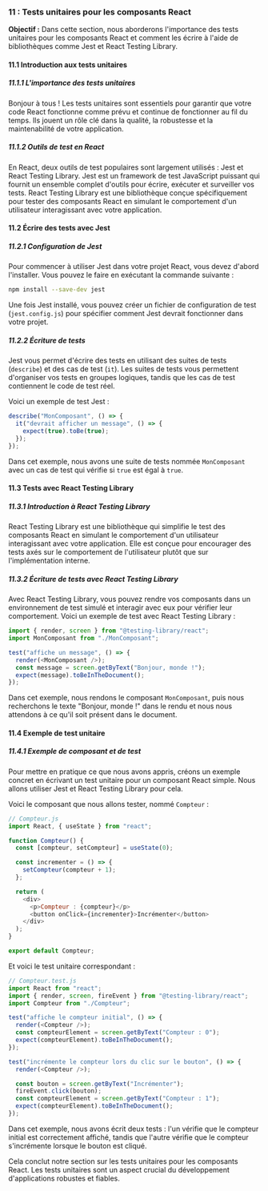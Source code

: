 ### 11 : Tests unitaires pour les composants React

**Objectif :** Dans cette section, nous aborderons l'importance des tests unitaires pour les composants React et comment les écrire à l'aide de bibliothèques comme Jest et React Testing Library.

#### 11.1 Introduction aux tests unitaires

##### 11.1.1 L'importance des tests unitaires

Bonjour à tous ! Les tests unitaires sont essentiels pour garantir que votre code React fonctionne comme prévu et continue de fonctionner au fil du temps. Ils jouent un rôle clé dans la qualité, la robustesse et la maintenabilité de votre application.

##### 11.1.2 Outils de test en React

En React, deux outils de test populaires sont largement utilisés : Jest et React Testing Library. Jest est un framework de test JavaScript puissant qui fournit un ensemble complet d'outils pour écrire, exécuter et surveiller vos tests. React Testing Library est une bibliothèque conçue spécifiquement pour tester des composants React en simulant le comportement d'un utilisateur interagissant avec votre application.

#### 11.2 Écrire des tests avec Jest

##### 11.2.1 Configuration de Jest

Pour commencer à utiliser Jest dans votre projet React, vous devez d'abord l'installer. Vous pouvez le faire en exécutant la commande suivante :

```bash
npm install --save-dev jest
```

Une fois Jest installé, vous pouvez créer un fichier de configuration de test (`jest.config.js`) pour spécifier comment Jest devrait fonctionner dans votre projet.

##### 11.2.2 Écriture de tests

Jest vous permet d'écrire des tests en utilisant des suites de tests (`describe`) et des cas de test (`it`). Les suites de tests vous permettent d'organiser vos tests en groupes logiques, tandis que les cas de test contiennent le code de test réel.

Voici un exemple de test Jest :

```javascript
describe("MonComposant", () => {
  it("devrait afficher un message", () => {
    expect(true).toBe(true);
  });
});
```

Dans cet exemple, nous avons une suite de tests nommée `MonComposant` avec un cas de test qui vérifie si `true` est égal à `true`.

#### 11.3 Tests avec React Testing Library

##### 11.3.1 Introduction à React Testing Library

React Testing Library est une bibliothèque qui simplifie le test des composants React en simulant le comportement d'un utilisateur interagissant avec votre application. Elle est conçue pour encourager des tests axés sur le comportement de l'utilisateur plutôt que sur l'implémentation interne.

##### 11.3.2 Écriture de tests avec React Testing Library

Avec React Testing Library, vous pouvez rendre vos composants dans un environnement de test simulé et interagir avec eux pour vérifier leur comportement. Voici un exemple de test avec React Testing Library :

```javascript
import { render, screen } from "@testing-library/react";
import MonComposant from "./MonComposant";

test("affiche un message", () => {
  render(<MonComposant />);
  const message = screen.getByText("Bonjour, monde !");
  expect(message).toBeInTheDocument();
});
```

Dans cet exemple, nous rendons le composant `MonComposant`, puis nous recherchons le texte "Bonjour, monde !" dans le rendu et nous nous attendons à ce qu'il soit présent dans le document.

#### 11.4 Exemple de test unitaire

##### 11.4.1 Exemple de composant et de test

Pour mettre en pratique ce que nous avons appris, créons un exemple concret en écrivant un test unitaire pour un composant React simple. Nous allons utiliser Jest et React Testing Library pour cela.

Voici le composant que nous allons tester, nommé `Compteur` :

```javascript
// Compteur.js
import React, { useState } from "react";

function Compteur() {
  const [compteur, setCompteur] = useState(0);

  const incrementer = () => {
    setCompteur(compteur + 1);
  };

  return (
    <div>
      <p>Compteur : {compteur}</p>
      <button onClick={incrementer}>Incrémenter</button>
    </div>
  );
}

export default Compteur;
```

Et voici le test unitaire correspondant :

```javascript
// Compteur.test.js
import React from "react";
import { render, screen, fireEvent } from "@testing-library/react";
import Compteur from "./Compteur";

test("affiche le compteur initial", () => {
  render(<Compteur />);
  const compteurElement = screen.getByText("Compteur : 0");
  expect(compteurElement).toBeInTheDocument();
});

test("incrémente le compteur lors du clic sur le bouton", () => {
  render(<Compteur />);

  const bouton = screen.getByText("Incrémenter");
  fireEvent.click(bouton);
  const compteurElement = screen.getByText("Compteur : 1");
  expect(compteurElement).toBeInTheDocument();
});
```

Dans cet exemple, nous avons écrit deux tests : l'un vérifie que le compteur initial est correctement affiché, tandis que l'autre vérifie que le compteur s'incrémente lorsque le bouton est cliqué.

Cela conclut notre section sur les tests unitaires pour les composants React. Les tests unitaires sont un aspect crucial du développement d'applications robustes et fiables.
